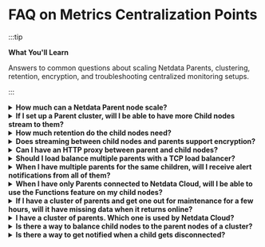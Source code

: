 # FAQ on Metrics Centralization Points

:::tip

**What You'll Learn**

Answers to common questions about scaling Netdata Parents, clustering, retention, encryption, and troubleshooting centralized monitoring setups.

:::

<details>
<summary><strong>How much can a Netdata Parent node scale?</strong></summary><br/>

Netdata Parents generally scale well. According [to our tests](https://blog.netdata.cloud/netdata-vs-prometheus-performance-analysis/), Netdata Parents scale better than Prometheus for the same workload: -35% CPU utilization, -49% Memory Consumption, -12% Network Bandwidth, -98% Disk I/O, -75% Disk footprint.

For more information, Check [Sizing Netdata Parents](/docs/observability-centralization-points/metrics-centralization-points/sizing-netdata-parents.md).

<br/>
</details>

<details>
<summary><strong>If I set up a Parent cluster, will I be able to have more Child nodes stream to them?</strong></summary><br/>

No. When you set up an active-active cluster, even if child nodes connect randomly to one or the other, all the parent nodes receive all the metrics of all the child nodes. So, all of them do all the work.

<br/>
</details>

<details>
<summary><strong>How much retention do the child nodes need?</strong></summary><br/>

Child nodes need to have only the retention required to connect to another Parent if one fails or stops for maintenance.

- If you have a cluster of parents, 5 to 10 minutes in `alloc` mode is usually enough.
- If you have only one parent, it would be better to run the child nodes with `dbengine` so that they will have enough retention to backfill the parent node if it stops for maintenance.

<br/>
</details>

<details>
<summary><strong>Does streaming between child nodes and parents support encryption?</strong></summary><br/>

Yes. You can configure your parent nodes to enable TLS at their web server and configure the child nodes to connect with TLS to it. The streaming connection is also compressed, on top of TLS.

<br/>
</details>

<details>
<summary><strong>Can I have an HTTP proxy between parent and child nodes?</strong></summary><br/>

No. The streaming protocol works on the same port as the internal web server of Netdata Agents, but the protocol is not HTTP-friendly and cannot be understood by HTTP proxy servers.

<br/>
</details>

<details>
<summary><strong>Should I load balance multiple parents with a TCP load balancer?</strong></summary><br/>

Although this can be done and for streaming between child and parent nodes it could work, we recommend not doing it. It can lead to several kinds of problems.

It is better to configure all the parent nodes directly in the child nodes `stream.conf`. The child nodes will do everything in their power to find a parent node to connect, and they will never give up.

<br/>
</details>

<details>
<summary><strong>When I have multiple parents for the same children, will I receive alert notifications from all of them?</strong></summary><br/>

If all parents are configured to run health checks and trigger alerts, yes.

We recommend using Netdata Cloud to avoid receiving duplicate alert notifications. Netdata Cloud deduplicates alert notifications so that you will receive them only once.

<br/>
</details>

<details>
<summary><strong>When I have only Parents connected to Netdata Cloud, will I be able to use the Functions feature on my child nodes?</strong></summary><br/>

Yes. Function requests will be received by the Parents and forwarded to the Child via their streaming connection. Function requests are propagated between parents, so this will work even if multiple levels of Netdata Parents are involved.

<br/>
</details>

<details>
<summary><strong>If I have a cluster of parents and get one out for maintenance for a few hours, will it have missing data when it returns online?</strong></summary><br/>

Check [Restoring a Netdata Parent after maintenance](/docs/observability-centralization-points/metrics-centralization-points/clustering-and-high-availability-of-netdata-parents.md).

<br/>
</details>

<details>
<summary><strong>I have a cluster of parents. Which one is used by Netdata Cloud?</strong></summary><br/>

When there are multiple data sources for the same node, Netdata Cloud follows this strategy:

1. Netdata Cloud prefers Netdata Agents having `live` data.
2. For time-series queries, when multiple Netdata Agents have the retention required to answer the query, Netdata Cloud prefers the one that is further away from production systems.
3. For Functions, Netdata Cloud prefers Netdata Agents that are closer to the production systems.

<br/>
</details>

<details>
<summary><strong>Is there a way to balance child nodes to the parent nodes of a cluster?</strong></summary><br/>

Yes. When configuring the Parents at the Children `stream.conf`, configure them in different order. Children get connected to the first Parent they find available, so if the order given to them is different, they will spread the connections to the Parents available.

<br/>
</details>

<details>
<summary><strong>Is there a way to get notified when a child gets disconnected?</strong></summary><br/>

It depends on the ephemerality setting of each Netdata Child.

1. **Permanent nodes**: These are nodes that should be available permanently and if they disconnect, an alert should be triggered to notify you. By default, all nodes are considered permanent (not ephemeral).

2. **Ephemeral nodes**: These are nodes that are ephemeral by nature, and they may shut down at any point in time without any impact on the services you run.

To set the ephemeral flag on a node, edit its netdata.conf and in the `[global]` section set `is ephemeral node = yes`. This setting is propagated to parent nodes and Netdata Cloud.

A parent node tracks connections and disconnections. When a node is marked as ephemeral and stops connecting for more than 24 hours, the parent will delete it from its memory and local administration, and tell Cloud that it is no longer live nor stale. Data for the node can no longer be accessed, but if the node connects again later, the node will be "revived", and previous data becomes available again.

A node can be forced into this "forgotten" state with the Netdata CLI tool on the parent the node is connected to (if still connected) or one of the parent Agents it was previously connected to. The state will be propagated _upwards_ and _sideways_ in case of an HA setup.

```
netdatacli remove-stale-node <node_id | machine_guid | hostname | ALL_NODES>
```

When using Netdata Cloud (via a parent or directly), and a permanent node gets disconnected, Netdata Cloud sends node disconnection notifications.

<br/>
</details>
